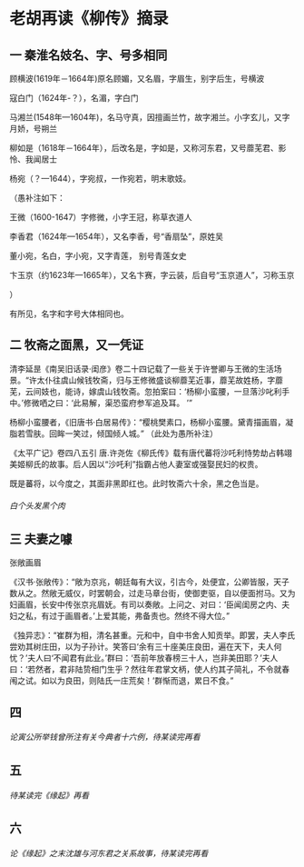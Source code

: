 # 老胡再读《柳传》摘录

## 一 秦淮名妓名、字、号多相同

顾横波(1619年－1664年)原名顾媚，又名眉，字眉生，别字后生，号横波

寇白门（1624年-？），名湄，字白门

马湘兰(1548年—1604年)，名马守真，因擅画兰竹，故字湘兰。小字玄儿，又字月娇，号朔兰

柳如是（1618年－1664年），后改名是，字如是，又称河东君，又号蘼芜君、影怜、我闻居士

杨宛（？—1644），字宛叔，一作宛若，明末歌妓。

（愚补注如下：

王微（1600-1647）字修微，小字王冠，称草衣道人

李香君（1624年—1654年），又名李香，号“香扇坠”，原姓吴

董小宛，名白，字小宛，又字青莲， 别号青莲女史

卞玉京（约1623年—1665年），又名卞赛，字云装，后自号“玉京道人”，习称玉京

）

有所见，名字和字号大体相同也。

## 二 牧斋之面黑，又一凭证

清李延昰《南吴旧话录·闺彦》卷二十四记载了一些关于许誉卿与王微的生活场景。“许太仆往虞山候钱牧斋，归与王修微盛谈柳蘼芜近事，蘼芜故姓杨，字蘼芜，云间妓也，能诗，嫁虞山钱牧斋。忽拍案曰：‘杨柳小蛮腰，一旦落沙叱利手中。’修微哂之曰：‘此易解，渠恐蛮府参军追及耳。 ’”

杨柳小蛮腰者，《旧唐书·白居易传》：“樱桃樊素口，杨柳小蛮腰。黛青描画眉，凝脂若雪肤。回眸一笑过，倾国倾人城。” （此处为愚所补注）

《太平广记》卷四八五引 唐.许尧佐《柳氏传》载有唐代蕃将沙吒利恃势劫占韩翊美姬柳氏的故事。后人因以“沙吒利”指霸占他人妻室或强娶民妇的权贵。

既是蕃将，以今度之，其面非黑即红也。此时牧斋六十余，黑之色当是。

###### 白个头发黑个肉

## 三 夫妻之噱

张敞画眉

《汉书·张敞传》：“敞为京兆，朝廷每有大议，引古今，处便宜，公卿皆服，天子数从之。然敞无威仪，时罢朝会，过走马章台街，使御吏驱，自以便面拊马。又为妇画眉，长安中传张京兆眉妩。有司以奏敞。上问之、对曰：‘臣闻闺房之内、夫妇之私，有过于画眉者。’上爱其能，弗备责也。然终不得大位。”

《独异志》：“崔群为相，清名甚重。元和中，自中书舍人知贡举。即罢，夫人李氏尝劝其树庄田，以为子孙计。笑答曰‘余有三十座美庄良田，遍在天下，夫人何忧？’夫人曰‘不闻君有此业。’群曰：‘吾前年放春榜三十人，岂非美田耶？’夫人曰：‘若然者，君非陆贽相门生乎？然往年君掌文柄，使人约其子简礼，不令就春闱之试。如以为良田，则陆氏一庄荒矣！’群惭而退，累日不食。”

## 四

###### 论寅公所举钱曾所注有关今典者十六例，待某读完再看

## 五

###### 待某读完《缘起》再看

## 六 

###### 论《缘起》之末沈雄与河东君之关系故事，待某读完再看

